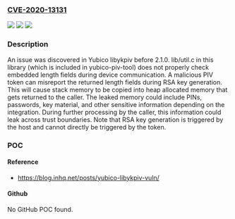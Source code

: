 ### [CVE-2020-13131](https://cve.mitre.org/cgi-bin/cvename.cgi?name=CVE-2020-13131)
![](https://img.shields.io/static/v1?label=Product&message=n%2Fa&color=blue)
![](https://img.shields.io/static/v1?label=Version&message=n%2Fa&color=blue)
![](https://img.shields.io/static/v1?label=Vulnerability&message=n%2Fa&color=brighgreen)

### Description

An issue was discovered in Yubico libykpiv before 2.1.0. lib/util.c in this library (which is included in yubico-piv-tool) does not properly check embedded length fields during device communication. A malicious PIV token can misreport the returned length fields during RSA key generation. This will cause stack memory to be copied into heap allocated memory that gets returned to the caller. The leaked memory could include PINs, passwords, key material, and other sensitive information depending on the integration. During further processing by the caller, this information could leak across trust boundaries. Note that RSA key generation is triggered by the host and cannot directly be triggered by the token.

### POC

#### Reference
- https://blog.inhq.net/posts/yubico-libykpiv-vuln/

#### Github
No GitHub POC found.

